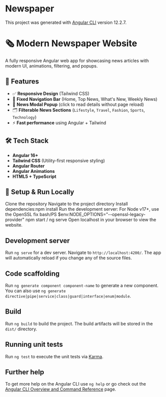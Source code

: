 # Newspaper
This project was generated with [Angular CLI](https://github.com/angular/angular-cli) version 12.2.7.


# 🗞️ Modern Newspaper Website

A fully responsive Angular web app for showcasing news articles with modern UI, animations, filtering, and popups.


## 🚀 Features

- ✅ **Responsive Design** (Tailwind CSS)
- 🧭 **Fixed Navigation Bar** (Home, Top News, What's New, Weekly News)
- 📰 **News Modal Popup** (click to read details without page reload)
- 🗂️ **Filterable News Sections** (`Lifestyle`, `Travel`, `Fashion`, `Sports`, `Technology`)
- ⚡ **Fast performance** using Angular + Tailwind


## 🛠️ Tech Stack

- **Angular 16+**
- **Tailwind CSS** (Utility-first responsive styling)
- **Angular Router**
- **Angular Animations**
- **HTML5 + TypeScript**


## 🧪 Setup & Run Locally

Clone the repository
Navigate to the project directory
Install dependencies:npm install
Run the development server:
    For Node v17+, use the OpenSSL fix
    bash/PS
    $env:NODE_OPTIONS="--openssl-legacy-provider"
    npm start / ng serve
Open localhost in your browser to view the website.


## Development server

Run `ng serve` for a dev server. Navigate to `http://localhost:4200/`. The app will automatically reload if you change any of the source files.

## Code scaffolding

Run `ng generate component component-name` to generate a new component. You can also use `ng generate directive|pipe|service|class|guard|interface|enum|module`.

## Build

Run `ng build` to build the project. The build artifacts will be stored in the `dist/` directory.

## Running unit tests

Run `ng test` to execute the unit tests via [Karma](https://karma-runner.github.io).

## Further help

To get more help on the Angular CLI use `ng help` or go check out the [Angular CLI Overview and Command Reference](https://angular.io/cli) page.

